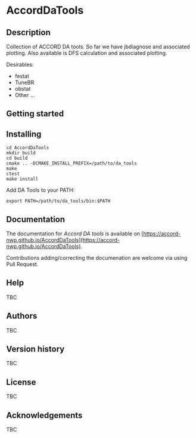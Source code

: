 # AccordDaTools

## Description
Collection of ACCORD DA tools. So far we have jbdiagnose and associated plotting. 
Also available is DFS calculation and associated plotting.

Desirables:
- festat
- TuneBR
- obstat
- Other ...

## Getting started

## Installing
```
cd AccordDaTools
mkdir build
cd build
cmake .. -DCMAKE_INSTALL_PREFIX=/path/to/da_tools
make 
ctest
make install
```
Add DA Tools to your PATH:
```
export PATH=/path/to/da_tools/bin:$PATH
```

## Documentation
The documentation for _Accord DA tools_ is available on [https://accord-nwp.github.io/AccordDaTools](https://accord-nwp.github.io/AccordDaTools).

Contributions adding/correcting the documenation are welcome via using Pull Request.

## Help
TBC

## Authors
TBC

## Version history
TBC

## License
TBC

## Acknowledgements
TBC
